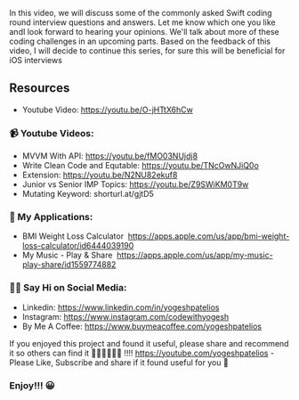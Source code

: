 In this video, we will discuss some of the commonly asked Swift coding round interview questions and answers. Let me know which one you like andI look forward to hearing your opinions.
We'll talk about more of these coding challenges in an upcoming parts.
Based on the feedback of this video, I will decide to continue this series, for sure this will be beneficial for iOS interviews

## Resources
- Youtube Video: https://youtu.be/O-jHTtX6hCw

### 📹 Youtube Videos:
- MVVM With API: https://youtu.be/fMO03NUjdj8
- Write Clean Code and Equtable: https://youtu.be/TNcOwNJiQ0o
- Extension: https://youtu.be/N2NU82ekuf8
- Junior vs Senior IMP Topics: https://youtu.be/Z9SWiKM0T9w
- Mutating Keyword: shorturl.at/gjtD5

### 📱 My Applications:
- BMI Weight Loss Calculator 
https://apps.apple.com/us/app/bmi-weight-loss-calculator/id6444039190
- My Music - Play & Share 
https://apps.apple.com/us/app/my-music-play-share/id1559774882

### 🙋‍♂️ Say Hi on Social Media:
- Linkedin: https://www.linkedin.com/in/yogeshpatelios
- Instagram: https://www.instagram.com/codewithyogesh
- By Me A Coffee: https://www.buymeacoffee.com/yogeshpatelios

If you enjoyed this project and found it useful, please share and recommend it so others can find it 💚💚💚💚💚💚 !!!! 
https://youtube.com/yogeshpatelios - Please Like, Subscribe and share if it found useful for you 🤟

### Enjoy!!! 😀
